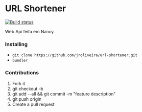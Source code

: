 # URL Shortener

[![Build status](https://ci.appveyor.com/api/projects/status/ufy2x69giu07g27j?svg=true)](https://ci.appveyor.com/project/junioro/url-shortener)

Web Api feita em Nancy.

### Installing

* `git clone https://github.com/jroliveira/url-shortener.git`
* `bundler`

### Contributions 

1. Fork it
2. git checkout -b <branch-name>
3. git add --all && git commit -m "feature description"
4. git push origin <branch-name>
5. Create a pull request